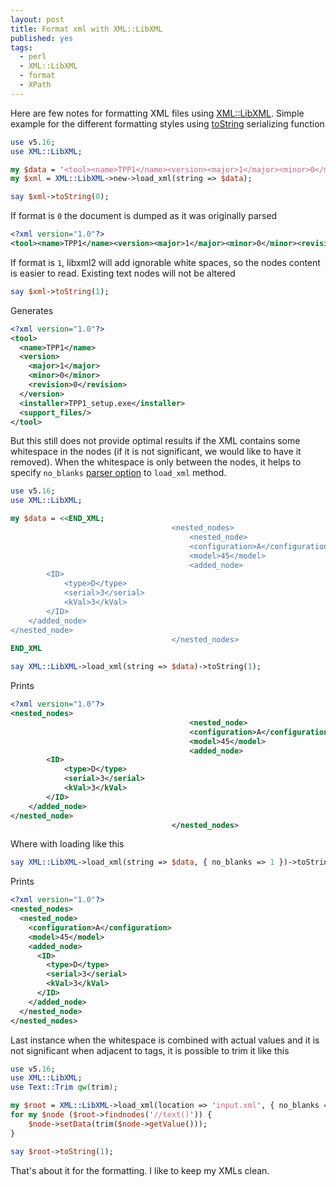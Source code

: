 ```yaml
---
layout: post
title: Format xml with XML::LibXML
published: yes
tags:
  - perl
  - XML::LibXML
  - format
  - XPath
---
```

Here are few notes for formatting XML files using [XML::LibXML][1]. Simple example for the different formatting styles using [toString][2] serializing function

```perl
use v5.16;
use XML::LibXML;

my $data = '<tool><name>TPP1</name><version><major>1</major><minor>0</minor><revision>0</revision></version><installer>TPP1_setup.exe</installer><support_files/></tool>';
my $xml = XML::LibXML->new->load_xml(string => $data);

say $xml->toString(0);
```

If format is `0` the document is dumped as it was originally parsed

```xml
<?xml version="1.0"?>
<tool><name>TPP1</name><version><major>1</major><minor>0</minor><revision>0</revision></version><installer>TPP1_setup.exe</installer><support_files/></tool>
```

If format is `1`, libxml2 will add ignorable white spaces, so the nodes content is easier to read. Existing text nodes will not be altered

```perl
say $xml->toString(1);
```

Generates

```xml
<?xml version="1.0"?>
<tool>
  <name>TPP1</name>
  <version>
    <major>1</major>
    <minor>0</minor>
    <revision>0</revision>
  </version>
  <installer>TPP1_setup.exe</installer>
  <support_files/>
</tool>
```

But this still does not provide optimal results if the XML contains some whitespace in the nodes (if it is not significant, we would like to have it removed). When the whitespace is only between the nodes, it helps to specify `no_blanks` [parser option][3] to `load_xml` method.

```perl
use v5.16;
use XML::LibXML;

my $data = <<END_XML;
                                    <nested_nodes>
                                        <nested_node>
                                        <configuration>A</configuration>
                                        <model>45</model>
                                        <added_node>
        <ID>
            <type>D</type>
            <serial>3</serial>
            <kVal>3</kVal>
        </ID>
    </added_node>
</nested_node>
                                    </nested_nodes>
END_XML

say XML::LibXML->load_xml(string => $data)->toString(1);
```

Prints 

```xml
<?xml version="1.0"?>
<nested_nodes>
                                        <nested_node>
                                        <configuration>A</configuration>
                                        <model>45</model>
                                        <added_node>
        <ID>
            <type>D</type>
            <serial>3</serial>
            <kVal>3</kVal>
        </ID>
    </added_node>
</nested_node>
                                    </nested_nodes>
```

Where with loading like this

```perl
say XML::LibXML->load_xml(string => $data, { no_blanks => 1 })->toString(1);
```

Prints 

```xml
<?xml version="1.0"?>
<nested_nodes>
  <nested_node>
    <configuration>A</configuration>
    <model>45</model>
    <added_node>
      <ID>
        <type>D</type>
        <serial>3</serial>
        <kVal>3</kVal>
      </ID>
    </added_node>
  </nested_node>
</nested_nodes>
```

Last instance when the whitespace is combined with actual values and it is not significant when adjacent to tags, it is possible to trim it like this

```perl
use v5.16;
use XML::LibXML;
use Text::Trim qw(trim);

my $root = XML::LibXML->load_xml(location => 'input.xml', { no_blanks => 1 })->documentElement;
for my $node ($root->findnodes('//text()')) {
    $node->setData(trim($node->getValue()));
}

say $root->toString(1);
```

That's about it for the formatting. I like to keep my XMLs clean.

[1]: https://metacpan.org/pod/XML::LibXML
[2]: https://metacpan.org/dist/XML-LibXML/view/lib/XML/LibXML/Document.pod#toString
[3]: https://metacpan.org/dist/XML-LibXML/view/lib/XML/LibXML/Parser.pod#PARSER-OPTIONS
